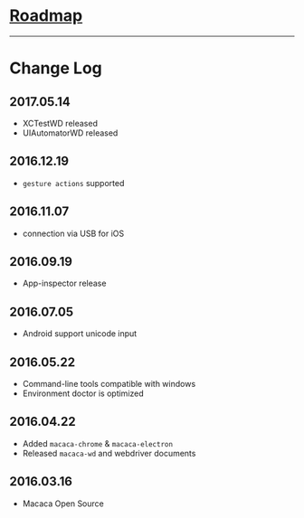 # [Roadmap](//github.com/alibaba/macaca/labels/Roadmap)

---

# Change Log

## 2017.05.14

- XCTestWD released
- UIAutomatorWD released

## 2016.12.19

- `gesture actions` supported

## 2016.11.07

- connection via USB for iOS

## 2016.09.19

- App-inspector release

## 2016.07.05

- Android support unicode input

## 2016.05.22

- Command-line tools compatible with windows
- Environment doctor is optimized

## 2016.04.22

- Added `macaca-chrome` & `macaca-electron`
- Released `macaca-wd` and webdriver documents

## 2016.03.16

- Macaca Open Source
